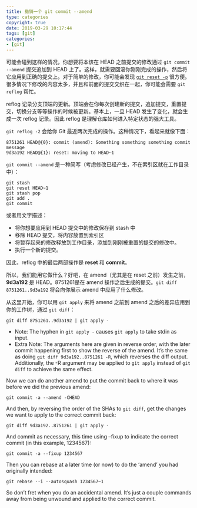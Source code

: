 ```yaml
---
title: 撤销一个 git commit --amend
type: categories
copyright: true
date: 2019-03-29 10:17:44
tags: [git]
categories: 
- [git]
---
```


可能会碰到这样的情况，你想要将本该在 HEAD 之前提交的修改通过 `git commit --amend` 提交追加到 HEAD 上了。这样，就需要回滚你刚刚完成的操作，然后将它应用到正确的提交上。对于简单的修改，你可能会发现 [`git reset -p`](https://blog.pivotal.io/users/khicks/blog/articles/git-reset-p)  很方便。很多情况下修改的内容太多，并且和前面的提交交织在一起，你可能会需要 `git reflog` 帮忙。



<!--more-->

reflog 记录分支顶端的更新。顶端会在你每次创建新的提交，追加提交，重置提交，切换分支等等操作的时候被更新。基本上，一旦 HEAD 发生了变化，就会生成一次 reflog 记录。因此 reflog 是理解仓库如何进入特定状态的强大工具。

`git reflog -2` 会给你 Git 最近两次完成的操作。这种情况下，看起来就像下面：

```shell
8751261 HEAD@{0}: commit (amend): Something something something commit message
9d3a192 HEAD@{1}: reset: moving to HEAD~1
```

`git commit --amend` 是一种简写（考虑修改已经产生，不在索引区就在工作目录中）：

```shell
git stash
git reset HEAD~1
git stash pop
git add .
git commit
```

或者用文字描述：

- 将你想要应用到 HEAD 提交中的修改保存到 stash 中
- 移除 HEAD 提交，将内容放置到索引区
- 将暂存起来的修改释放到工作目录，添加到刚刚被重置的提交的修改中。
- 执行一个新的提交。

因此，reflog 中的最后两部操作是 **reset** 和 **commit**。

所以，我们能用它做什么？好吧，在 amend（尤其是在 reset 之前）发生之前，**9d3a192** 是 HEAD。8751261是在 amend 操作之后生成的提交。`git diff 8751261..9d3a192` 将会向你展示 amend 中应用了什么修改。

从这里开始，你可以用 `git apply` 来将 amend 之前到 amend 之后的差异应用到你的工作树，通过 `git diff`：

```
git diff 8751261..9d3a192 | git apply -
```

- Note: The hyphen in `git apply -` causes `git apply` to take stdin as input.
- Extra Note: The arguments here are given in reverse order, with the later commit happening first to show the reverse of the amend. It’s the same as doing `git diff 9d3a192..8751261 -R`, which reverses the diff output. Additionally, the -R argument may be applied to `git apply` instead of `git diff` to achieve the same effect.

Now we can do another amend to put the commit back to where it was before we did the previous amend:

```
git commit -a --amend -CHEAD
```

And then, by reversing the order of the SHAs to `git diff`, get the changes we want to apply to the correct commit back:

```
git diff 9d3a192..8751261 | git apply -
```

And commit as necessary, this time using –fixup to indicate the correct commit (in this example, 1234567):

```
git commit -a --fixup 1234567
```

Then you can rebase at a later time (or now) to do the ‘amend’ you had originally intended:

```
git rebase --i --autosquash 1234567~1
```

So don’t fret when you do an accidental amend. It’s just a couple commands away from being unwound and applied to the correct commit.


